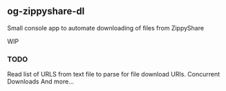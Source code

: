 ## og-zippyshare-dl

Small console app to automate downloading of files from ZippyShare

WIP

### TODO

Read list of URLS from text file to parse for file download URIs.
Concurrent Downloads
And more...